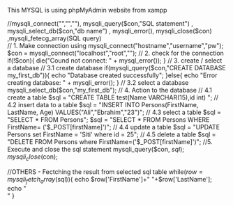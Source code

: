 
This MYSQL is using phpMyAdmin website from xampp

//mysqli_connect("","",""), mysqli_query($con,"SQL statement") , mysqli_select_db($con,"db name") , mysqli_error(), mysqli_close($con) ,mysqli_fetecg_array(SQL query)  
// 1. Make connection using mysqli_connect("hostname","username","pw");
   $con = mysqli_connect("localhost","root","");
// 2. check for the connection 
   if(!$con){
       die("Cound not connect: " + mysql_error());
   }
// 3. create / select a database
// 3.1 create database
   if(mysqli_query($con,"CREATE DATABASE my_first_db")){
       echo "Database created successfully";
   }else{
       echo "Error creating database: " + mysqli_error();
   }
// 3.2 select a database
   mysqli_select_db($con,"my_first_db");
// 4. Action to the database
// 4.1 create a table
$sql = "CREATE TABLE test(Name VARCHAR(15),id int) ";
// 4.2 insert data to a table 
$sql = "INSERT INTO Persons(FirstName, LastName, Age) VALUES("Ali","Ebrahim","23")";
// 4.3 select a table
$sql = "SELECT * FROM Persons";
$sql = "SELECT * FROM Persons WHERE FirstName= ('$_POST[firstName]')";
// 4.4 update a table
$sql = "UPDATE Persons set FirstName = 'Siti' where id = 25";
// 4.5 delete a table
$sql =  "DELETE FROM Persons where FirstName=('$_POST[firstName]')";
//5. Execute and close the sql statement
mysqli_query($con, $sql);
mysqli_close($con); 

//OTHERS - Fectching the result from selected sql table
while($row = mysqli_fetch_array($sql)){
    echo $row['FirstName']+" "+$row['LastName'];
    echo "<br />"
}
